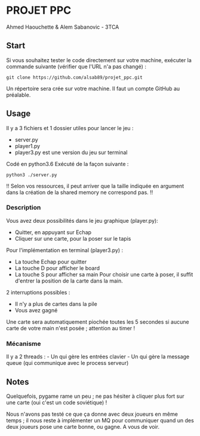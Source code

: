 # PROJET PPC

Ahmed Haouchette & Alem Sabanovic - 3TCA

## Start

Si vous souhaitez tester le code directement sur votre machine, exécuter la commande suivante (vérifier que l'URL n'a pas changé) :

```
git clone https://github.com/alsab89/projet_ppc.git
```

Un répertoire sera crée sur votre machine. Il faut un compte GitHub au préalable.

## Usage

Il y a 3 fichiers et 1 dossier utiles pour lancer le jeu :
  - server.py
  - player1.py
  - player3.py est une version du jeu sur terminal

Codé en python3.6
Exécuté de la façon suivante :

```
python3 ./server.py
```

!! Selon vos ressources, il peut arriver que la taille indiquée en argument dans la création de la shared memory ne correspond pas. !!

### Description

Vous avez deux possibilités dans le jeu graphique (player.py):
  - Quitter, en appuyant sur Echap
  - Cliquer sur une carte, pour la poser sur le tapis
  
Pour l'implémentation en terminal (player3.py) :
  - La touche Echap pour quitter
  - La touche D pour afficher le board
  - La touche S pour afficher sa main
 Pour choisir une carte à poser, il suffit d'entrer la position de la carte dans la main.
  
 2 interruptions possibles :
   - Il n'y a plus de cartes dans la pile
   - Vous avez gagné
   
  Une carte sera automatiquement piochée toutes les 5 secondes si aucune carte de votre main n'est posée ; attention au timer !
  
  ### Mécanisme
  
  Il y a 2 threads :
    - Un qui gère les entrées clavier
    - Un qui gère la message queue (qui communique avec le process serveur)
    
## Notes
 
Quelquefois, pygame rame un peu ; ne pas hésiter à cliquer plus fort sur une carte (oui c'est un code soviétique) !
 
Nous n'avons pas testé ce que ça donne avec deux joueurs en même temps ; il nous reste à implémenter un MQ pour communiquer quand un des deux joueurs pose une carte bonne, ou gagne. A vous de voir.
    
   


